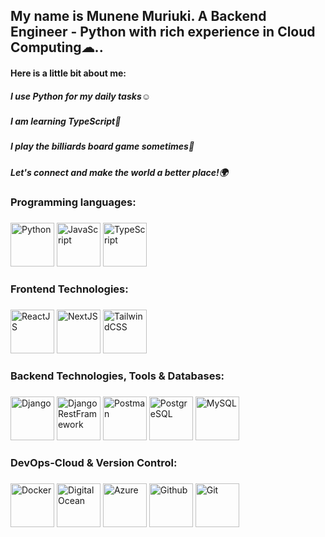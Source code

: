 ###
<h2> My name is Munene Muriuki. A Backend Engineer - Python with rich experience in Cloud Computing☁..</h2>
<h4>Here is  a little bit about me: </h4>
<h5>I use Python for my daily tasks☺️</h5>
<h5>I am learning TypeScript🌱</h5>
<h5>I play the billiards board game sometimes🥢</h5>
<h5>Let's connect and make the world a better place!🌍</h5>

###
<h3 align="left"> Programming languages:

###
<div align="left">
  <img src="https://cdn.jsdelivr.net/gh/devicons/devicon@latest/icons/python/python-original-wordmark.svg" width="70" height="70" alt="Python" />     
  <img src="https://cdn.jsdelivr.net/gh/devicons/devicon@latest/icons/javascript/javascript-original.svg" width="70" height="70" alt="JavaScript"/> 
  <img src="https://cdn.jsdelivr.net/gh/devicons/devicon@latest/icons/typescript/typescript-original.svg" width="70" height="70" alt="TypeScript"/>
</div>

###

###
<h3 align="left"> Frontend Technologies:

###
<div align="left">
  <img src="https://cdn.jsdelivr.net/gh/devicons/devicon@latest/icons/react/react-original-wordmark.svg" width="70" height="70" alt="ReactJS"/>
  <img src="https://cdn.jsdelivr.net/gh/devicons/devicon@latest/icons/nextjs/nextjs-original.svg" width="70" height="70" alt="NextJS"/>      
  <img src="https://cdn.jsdelivr.net/gh/devicons/devicon@latest/icons/tailwindcss/tailwindcss-original.svg" width="70" height="70" alt="TailwindCSS"/>
          
</div>

###

###
<h3 align="left"> Backend Technologies, Tools & Databases:

###
<div align="left">
  <img src="https://cdn.jsdelivr.net/gh/devicons/devicon@latest/icons/django/django-plain.svg" width="70" height="70" alt="Django"/>   
  <img src="https://cdn.jsdelivr.net/gh/devicons/devicon@latest/icons/djangorest/djangorest-original.svg" width="70" height="70" alt="DjangoRestFramework"/>
  <img src="https://cdn.jsdelivr.net/gh/devicons/devicon@latest/icons/postman/postman-original.svg" width="70" height="70" alt="Postman"/>
  <img src="https://cdn.jsdelivr.net/gh/devicons/devicon@latest/icons/postgresql/postgresql-original.svg" width="70" height="70" alt="PostgreSQL"/>
  <img src="https://cdn.jsdelivr.net/gh/devicons/devicon@latest/icons/mysql/mysql-original.svg" width="70" height="70" alt="MySQL"/>
</div>

###

###
<h3 align="left"> DevOps-Cloud & Version Control:

###
<div align="left">
  <img src="https://cdn.jsdelivr.net/gh/devicons/devicon@latest/icons/docker/docker-original.svg" width="70" height="70" alt="Docker"/>   
  <img src="https://cdn.jsdelivr.net/gh/devicons/devicon@latest/icons/digitalocean/digitalocean-original.svg" width="70" height="70" alt="Digital Ocean"/>
  <img src="https://cdn.jsdelivr.net/gh/devicons/devicon@latest/icons/azure/azure-original.svg" width="70" height="70" alt="Azure"/>
  <img src="https://cdn.jsdelivr.net/gh/devicons/devicon@latest/icons/github/github-original.svg" width="70" height="70" alt="Github"/>
  <img src="https://cdn.jsdelivr.net/gh/devicons/devicon@latest/icons/git/git-original.svg" width="70" height="70" alt="Git"/>
</div>

###



